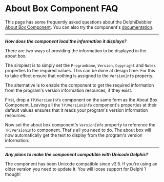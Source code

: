 # About Box Component FAQ

This page has some frequently asked questions about the DelphiDabbler [About Box Component](http://www.delphidabbler.com/software/aboutbox/). You can also try the component's [documentation](../Docs/AboutBoxComponent.md).

----

***How does the component load the information it displays?***

There are two ways of providing the information to be displayed in the about box.

The simplest is to simply set the `ProgramName`, `Version`, `Copyright` and `Notes` properties to the required values. This can be done at design time. For this to take effect ensure that nothing is assigned to the `VersionInfo` property.

The alternative is to enable the component to get the required information from the program's version information resources, if they exist.

First, drop a `TPJVersionInfo` component on the same form as the About Box Component. Leaving all the `TPJVersionInfo` component's properties at their default values ensures that it reads your program's version information resources.

Now set the about box component's `VersionInfo` property to reference the `TPJVersionInfo` component. That's all you need to do. The about box will now automatically get the text to display from the program's version information.

----

***Any plans to make the component compatible with Unicode Delphis?***

The component has been Unicode compatible since v3.5. If you're using an older version you need to update it. You will loose support for Delphi 1 though!
